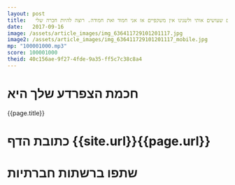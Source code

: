 ```yaml
---
layout: post
title:   הדברים שעושים אותי שונה הם הדברים שעושים אותי ולשנינו אין משקפיים אז אני חמוד ואת חמודה. רוצה להיות חברה שלי?
date:   2017-09-16
image: /assets/article_images/img_636411729101201117.jpg
image2: /assets/article_images/img_636411729101201117_mobile.jpg
mp: "100001000.mp3"
score: 100001000
theid: 40c156ae-9f27-4fde-9a35-ff5c7c38c8a4
---
```

# חכמת הצפרדע שלך היא
{{page.title}}

# כתובת הדף {{site.url}}{{page.url}}
# שתפו ברשתות חברתיות
